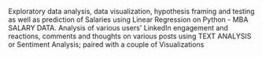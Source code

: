 Exploratory data analysis, data visualization, hypothesis framing and testing as well as prediction of Salaries using Linear Regression on Python - MBA SALARY DATA.
Analysis of various users' LinkedIn engagement and reactions, comments and thoughts on various posts using TEXT ANALYSIS or Sentiment Analysis; paired with a couple of Visualizations
